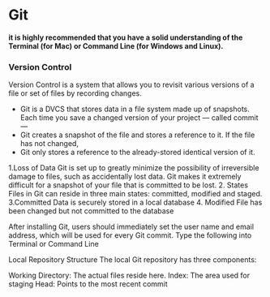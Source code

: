 # Git 

**it is highly recommended that you have 
a solid understanding of the Terminal (for Mac) 
or Command Line (for Windows and Linux).**

### Version Control
Version Control is a system that 
allows you to revisit various versions
 of a file or set of files by recording changes.

- Git is a DVCS that stores data in a file system
 made up of snapshots. Each time you save 
a changed version of your project — called commit —
-  Git creates a snapshot of the file and stores 
a reference to it. If the file has not changed,
-  Git only stores a reference to the already-stored 
identical version of it.


1.Loss of Data
Git is set up to greatly minimize the possibility
 of irreversible damage to files, such as accidentally
 lost data. Git makes it extremely difficult for a snapshot
 of your file that is committed to be lost.
2. States
Files in Git can reside in three main states:
 committed,
modified and staged.
3.Committed
Data is securely stored in a local database
4. Modified
File has been changed but not committed to the
 database

After installing Git,
 users should immediately set 
the user name and email address, which will be used for every Git commit.
Type the following into Terminal or Command Line

Local Repository Structure
The local Git repository has three components:

Working Directory: The actual files reside here.
Index: The area used for staging
Head: Points to the most recent commit

